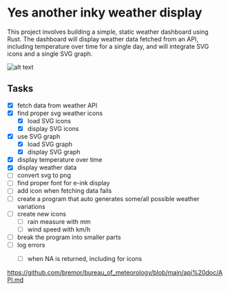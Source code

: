 # Yes another inky weather display

This project involves building a simple, static weather dashboard using Rust. The dashboard will display weather data fetched from an API, including temperature over time for a single day, and will integrate SVG icons and a single SVG graph.


![alt text](image.png)

## Tasks
- [x] fetch data from weather API
- [x] find proper svg weather icons
  - [x] load SVG icons
  - [x] display SVG icons
- [x] use SVG graph
  - [x] load SVG graph
  - [x] display SVG graph
- [x] display temperature over time
- [x] display weather data
- [ ] convert svg to png
- [ ] find proper font for e-ink display
- [ ] add icon when fetching data fails
- [ ] create a program that auto generates some/all possible weather variations
- [ ] create new icons
  - [ ] rain measure with mm
  - [ ] wind speed with km/h
- [ ] break the program into smaller parts
- [ ] log errors
  - [ ] when NA is returned, including for icons


https://github.com/bremor/bureau_of_meteorology/blob/main/api%20doc/API.md